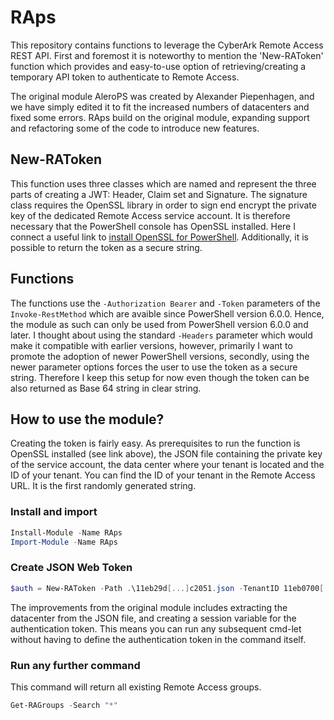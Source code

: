 # RAps
This repository contains functions to leverage the CyberArk Remote Access REST API. First and foremost it is noteworthy to mention the 'New-RAToken' function which provides and easy-to-use option of retrieving/creating a temporary API token to authenticate to Remote Access.

The original module AleroPS was created by Alexander Piepenhagen, and we have simply edited it to fit the increased numbers of datacenters and fixed some errors. RAps build on the original module, expanding support and refactoring some of the code to introduce new features.

## New-RAToken
This function uses three classes which are named and represent the three parts of creating a JWT: Header, Claim set and Signature. The signature class requires the OpenSSL library in order to sign end encrypt the private key of the dedicated Remote Access service account. It is therefore necessary that the PowerShell console has OpenSSL installed. Here I connect a useful link to [install OpenSSL for PowerShell](https://adamtheautomator.com/install-openssl-powershell/). Additionally, it is possible to return the token as a secure string.

## Functions
The functions use the `-Authorization Bearer` and `-Token` parameters of the `Invoke-RestMethod` which are avaible since PowerShell version 6.0.0. Hence, the module as such can only be used from PowerShell version 6.0.0 and later. I thought about using the standard `-Headers` parameter which would make it compatible with earlier versions, however, primarily I want to promote the adoption of newer PowerShell versions, secondly, using the newer parameter options forces the user to use the token as a secure string. Therefore I keep this setup for now even though the token can be also returned as Base 64 string in clear string.

## How to use the module?

Creating the token is fairly easy. As prerequisites to run the function is OpenSSL installed (see link above), the JSON file containing the private key of the service account, the data center where your tenant is located and the ID of your tenant. You can find the ID of your tenant in the Remote Access URL. It is the first randomly generated string.

### Install and import
```PowerShell
Install-Module -Name RAps
Import-Module -Name RAps
```

### Create JSON Web Token
```PowerShell
$auth = New-RAToken -Path .\11eb29d[...]c2051.json -TenantID 11eb0700[...]25fb604

```

The improvements from the original module includes extracting the datacenter from the JSON file, and creating a session variable for the authentication token. This means you can run any subsequent cmd-let without having to define the authentication token in the command itself.

### Run any further command
This command will return all existing Remote Access groups.
```PowerShell
Get-RAGroups -Search "*"
```
